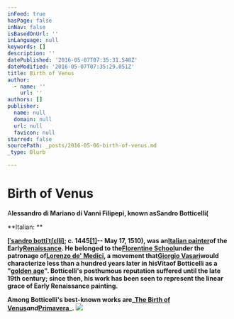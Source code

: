 ```yaml
---
inFeed: true
hasPage: false
inNav: false
isBasedOnUrl: ''
inLanguage: null
keywords: []
description: ''
datePublished: '2016-05-07T07:35:31.548Z'
dateModified: '2016-05-07T07:35:29.051Z'
title: Birth of Venus
author:
  - name: ''
    url: ''
authors: []
publisher:
  name: null
  domain: null
  url: null
  favicon: null
starred: false
sourcePath: _posts/2016-05-06-birth-of-venus.md
_type: Blurb

---
```

# Birth of Venus

A**lessandro di Mariano di Vanni Filipepi, known asSandro Botticelli(**

**Italian: **

**[\[ˈsandro bottiˈtʃɛlli\]][0]; c. 1445[\[1\]][1]-- May 17, 1510), was an[Italian painter][2]of the Early[Renaissance][3]. He belonged to the[Florentine School][4]under the patronage of[Lorenzo de' Medici][5], a movement that[Giorgio Vasari][6]would characterize less than a hundred years later in hisVitaof Botticelli as a "[golden age][7]". Botticelli's posthumous reputation suffered until the late 19th century; since then, his work has been seen to represent the linear grace of Early Renaissance painting.**

**Among Botticelli's best-known works are_[The Birth of Venus][8]_and_[Primavera][9]_.**
![](https://s3-us-west-2.amazonaws.com/the-grid-img/p/96c878ed3db4f3b781450d3680c67270c0e25dce.jpg)

[0]: https://en.wikipedia.org/wiki/Help:IPA_for_Italian "Help:IPA for Italian"
[1]: https://en.wikipedia.org/wiki/Sandro_Botticelli#cite_note-born-1
[2]: https://en.wikipedia.org/wiki/List_of_Italian_painters "List of Italian painters"
[3]: https://en.wikipedia.org/wiki/Renaissance "Renaissance"
[4]: https://en.wikipedia.org/wiki/Florentine_School "Florentine School"
[5]: https://en.wikipedia.org/wiki/Lorenzo_de%27_Medici "Lorenzo de' Medici"
[6]: https://en.wikipedia.org/wiki/Giorgio_Vasari "Giorgio Vasari"
[7]: https://en.wikipedia.org/wiki/Golden_age_(metaphor) "Golden age (metaphor)"
[8]: https://en.wikipedia.org/wiki/The_Birth_of_Venus "The Birth of Venus"
[9]: https://en.wikipedia.org/wiki/Primavera_(painting) "Primavera (painting)"
